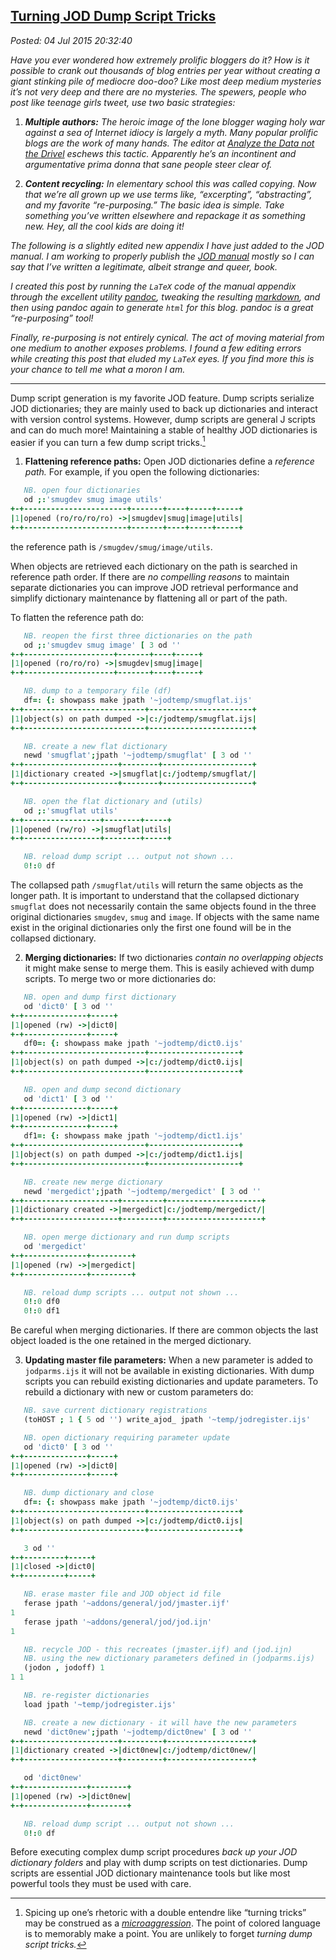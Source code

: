  
[Turning JOD Dump Script Tricks](https://bakerjd99.wordpress.com/2015/07/04/turning-jod-dump-script-tricks/)
-----------------------------------------------------------------------------------------------

*Posted: 04 Jul 2015 20:32:40*

*Have you ever wondered how extremely prolific bloggers do it? How is it
possible to crank out thousands of blog entries per year without
creating a giant stinking pile of mediocre doo-doo? Like most deep
medium mysteries it’s not very deep and there are no mysteries. The
spewers, people who post like teenage girls tweet, use two basic
strategies:*

1. ***Multiple authors:** The heroic image of the lone blogger waging
    holy war against a sea of Internet idiocy is largely a myth. Many
    popular prolific blogs are the work of many hands. The editor at
    [Analyze the Data not the Drivel](https://bakerjd99.wordpress.com/)
    eschews this tactic. Apparently he’s an incontinent and
    argumentative prima donna that sane people steer clear of.*

2. ***Content recycling:** In elementary school this was called
    copying. Now that we’re all grown up we use terms like,
    “excerpting”, “abstracting”, and my favorite “re-purposing.” The
    basic idea is simple. Take something you’ve written elsewhere and
    repackage it as something new. Hey, all the cool kids are doing it!*

*The following is a slightly edited new appendix I have just added to
the JOD manual. I am working to properly publish the [JOD
manual](https://github.com/bakerjd99/joddoc/blob/master/jod.pdf)
mostly so I can say that I’ve written a legitimate, albeit
strange and queer, book.*

*I created this post by running the `LaTeX` code of the manual
appendix through the excellent utility [pandoc](https://pandoc.org/),
tweaking the resulting
[markdown](https://daringfireball.net/projects/markdown/syntax), and then
using pandoc again to generate `html` for this blog. pandoc is a great
“re-purposing” tool!*

*Finally, re-purposing is not entirely cynical. The act of moving
material from one medium to another exposes problems. I found a few
editing errors while creating this post that eluded my `LaTeX` eyes.
If you find more this is your chance to tell me what a moron I am.*

* * * * *

Dump script generation is my favorite JOD feature. Dump scripts
serialize JOD dictionaries; they are mainly used to back up dictionaries
and interact with version control systems. However, dump scripts are
general J scripts and can do much more! Maintaining a stable of healthy
JOD dictionaries is easier if you can turn a few dump script tricks.[^5077a]

1. **Flattening reference paths:** Open JOD dictionaries define a
    *reference path.* For example, if you open the following
    dictionaries:

```J
   NB. open four dictionaries   
   od ;:'smugdev smug image utils'
+-+-----------------------+-------+----+-----+-----+
|1|opened (ro/ro/ro/ro) ->|smugdev|smug|image|utils|
+-+-----------------------+-------+----+-----+-----+
```

the reference path is `/smugdev/smug/image/utils`.

When objects are retrieved each dictionary on the path is searched
in reference path order. If there are *no compelling reasons* to
maintain separate dictionaries you can improve JOD retrieval
performance and simplify dictionary maintenance by flattening all or
part of the path.

To flatten the reference path do:

```J
   NB. reopen the first three dictionaries on the path
   od ;:'smugdev smug image' [ 3 od ''
+-+--------------------+-------+----+-----+
|1|opened (ro/ro/ro) ->|smugdev|smug|image|
+-+--------------------+-------+----+-----+

   NB. dump to a temporary file (df)
   df=: {: showpass make jpath '~jodtemp/smugflat.ijs'
+-+---------------------------+-----------------------+
|1|object(s) on path dumped ->|c:/jodtemp/smugflat.ijs|
+-+---------------------------+-----------------------+

   NB. create a new flat dictionary   
   newd 'smugflat';jpath '~jodtemp/smugflat' [ 3 od ''
+-+---------------------+--------+--------------------+
|1|dictionary created ->|smugflat|c:/jodtemp/smugflat/|
+-+---------------------+--------+--------------------+

   NB. open the flat dictionary and (utils)
   od ;:'smugflat utils'
+-+-----------------+--------+-----+
|1|opened (rw/ro) ->|smugflat|utils|
+-+-----------------+--------+-----+

   NB. reload dump script ... output not shown ...
   0!:0 df
```

The collapsed path `/smugflat/utils` will return the same objects as
the longer path. It is important to understand that the collapsed
dictionary `smugflat` does not necessarily contain the same objects
found in the three original dictionaries `smugdev`, `smug` and
`image`. If objects with the same name exist in the original
dictionaries only the first one found will be in the collapsed
dictionary.

2. **Merging dictionaries:** If two dictionaries *contain no
    overlapping objects* it might make sense to merge them. This is
    easily achieved with dump scripts. To merge two or more dictionaries
    do:

```J
   NB. open and dump first dictionary
   od 'dict0' [ 3 od ''
+-+--------------+-----+
|1|opened (rw) ->|dict0|
+-+--------------+-----+   
   df0=: {: showpass make jpath '~jodtemp/dict0.ijs'
+-+---------------------------+--------------------+
|1|object(s) on path dumped ->|c:/jodtemp/dict0.ijs|
+-+---------------------------+--------------------+

   NB. open and dump second dictionary
   od 'dict1' [ 3 od ''
+-+--------------+-----+
|1|opened (rw) ->|dict1|
+-+--------------+-----+
   df1=: {: showpass make jpath '~jodtemp/dict1.ijs'
+-+---------------------------+--------------------+
|1|object(s) on path dumped ->|c:/jodtemp/dict1.ijs|
+-+---------------------------+--------------------+

   NB. create new merge dictionary   
   newd 'mergedict';jpath '~jodtemp/mergedict' [ 3 od ''
+-+---------------------+---------+---------------------+
|1|dictionary created ->|mergedict|c:/jodtemp/mergedict/|
+-+---------------------+---------+---------------------+

   NB. open merge dictionary and run dump scripts
   od 'mergedict'
+-+--------------+---------+
|1|opened (rw) ->|mergedict|
+-+--------------+---------+

   NB. reload dump scripts ... output not shown ...
   0!:0 df0
   0!:0 df1
```

   Be careful when merging dictionaries. If there are common objects
   the last object loaded is the one retained in the merged dictionary.

3.  **Updating master file parameters:** When a new parameter is added
    to `jodparms.ijs` it will not be available in existing dictionaries.
    With dump scripts you can rebuild existing dictionaries and update
    parameters. To rebuild a dictionary with new or custom parameters
    do:

```J
   NB. save current dictionary registrations
   (toHOST ; 1 { 5 od '') write_ajod_ jpath '~temp/jodregister.ijs'

   NB. open dictionary requiring parameter update
   od 'dict0' [ 3 od ''
+-+--------------+-----+
|1|opened (rw) ->|dict0|
+-+--------------+-----+

   NB. dump dictionary and close
   df=: {: showpass make jpath '~jodtemp/dict0.ijs'
+-+---------------------------+--------------------+
|1|object(s) on path dumped ->|c:/jodtemp/dict0.ijs|
+-+---------------------------+--------------------+

   3 od ''
+-+---------+-----+
|1|closed ->|dict0|
+-+---------+-----+

   NB. erase master file and JOD object id file
   ferase jpath '~addons/general/jod/jmaster.ijf'
1   
   ferase jpath '~addons/general/jod/jod.ijn'
1

   NB. recycle JOD - this recreates (jmaster.ijf) and (jod.ijn)
   NB. using the new dictionary parameters defined in (jodparms.ijs)
   (jodon , jodoff) 1
1 1

   NB. re-register dictionaries
   load jpath '~temp/jodregister.ijs'

   NB. create a new dictionary - it will have the new parameters
   newd 'dict0new';jpath '~jodtemp/dict0new' [ 3 od ''
+-+---------------------+---------+-------------------+
|1|dictionary created ->|dict0new|c:/jodtemp/dict0new/|
+-+---------------------+---------+-------------------+

   od 'dict0new'
+-+--------------+--------+
|1|opened (rw) ->|dict0new|
+-+--------------+--------+

   NB. reload dump script ... output not shown ...
   0!:0 df  
```

Before executing complex dump script procedures *back up your JOD
dictionary folders* and play with dump scripts on test dictionaries.
Dump scripts are essential JOD dictionary maintenance tools but like
most powerful tools they must be used with care.

[^5077a]: Spicing up one’s rhetoric with a double entendre like “turning
    tricks” may be construed as a
    [*microaggression*](https://thefederalist.com/2015/03/24/microaggressions-and-trigger-warnings-meet-real-trauma/).
    The point of colored language is to memorably make a point. You are
    unlikely to forget *turning dump script tricks.*
